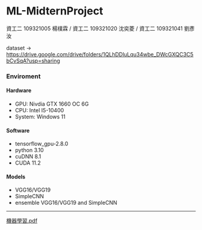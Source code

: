 # ML-MidternProject
資工二 109321005 楊樸霖 / 資工二 109321020 沈奕菱 / 資工二 109321041 劉彥汝

dataset -> https://drive.google.com/drive/folders/1QLhDDluLqu34wbe_DWcGXQC3C5bCvSqA?usp=sharing
### Enviroment
#### Hardware 
 - GPU: Nivdia GTX 1660 OC 6G
 - CPU: Intel I5-10400
 - System: Windows 11
#### Software
 - tensorflow_gpu-2.8.0
 - python 3.10
 - cuDNN 8.1
 - CUDA 11.2
#### Models
 - VGG16/VGG19
 - SimpleCNN
 - ensemble VGG16/VGG19 and SimpleCNN
 ---
[機器學習.pdf](https://github.com/andrew76214/ML-MidternProject/files/8582303/default.pdf)
